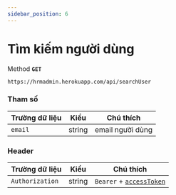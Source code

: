 ```yaml
---
sidebar_position: 6
---
```


# Tìm kiếm người dùng

Method **`GET`**

```shell
https://hrmadmin.herokuapp.com/api/searchUser
```

### Tham số

| Trường dữ liệu | Kiểu   | Chú thích        |
| -------------- | ------ | ---------------- |
| `email`        | string | email người dùng |

### Header

| Trường dữ liệu  | Kiểu   | Chú thích                                   |
| --------------- | ------ | ------------------------------------------- |
| `Authorization` | string | `Bearer` + [`accessToken`](access-token.md) |
